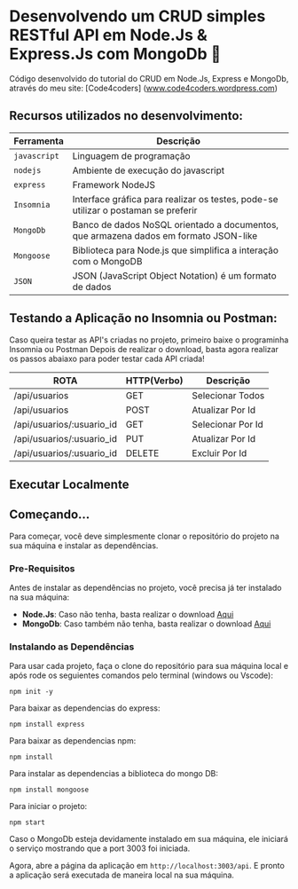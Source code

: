 # Desenvolvendo um CRUD simples RESTful API em Node.Js & Express.Js com MongoDb 🚀

Código desenvolvido do tutorial do CRUD em Node.Js, Express e MongoDb, através do meu site: [Code4coders] (www.code4coders.wordpress.com)

## Recursos utilizados no desenvolvimento:

| Ferramenta | Descrição |
| --- | --- |
| `javascript` | Linguagem de programação |
| `nodejs` | Ambiente de execução do javascript|
| `express` | Framework NodeJS |
| `Insomnia` | Interface gráfica para realizar os testes, pode-se utilizar o postaman se preferir|
| `MongoDb` | Banco de dados NoSQL orientado a documentos, que armazena dados em formato JSON-like|
| `Mongoose` | Biblioteca para Node.js que simplifica a interação com o MongoDB|
 `JSON` | JSON (JavaScript Object Notation) é um formato de dados|

## Testando a Aplicação no Insomnia ou Postman:

Caso queira testar as API's criadas no projeto, primeiro baixe o programinha Insomnia ou Postman
Depois de realizar o download, basta agora realizar os passos abaiaxo para
poder testar cada API criada!

| ROTA                      | HTTP(Verbo) | Descrição         |
| ------------------------- | ----------- | ----------------- |
| /api/usuarios             | GET         | Selecionar Todos  |
| /api/usuarios             | POST        | Atualizar Por Id  |
| /api/usuarios/:usuario_id | GET         | Selecionar Por Id |
| /api/usuarios/:usuario_id | PUT         | Atualizar Por Id  |
| /api/usuarios/:usuario_id | DELETE      | Excluir Por Id    |

## Executar Localmente

## Começando...

Para começar, você deve simplesmente clonar o repositório do projeto na sua máquina e instalar as dependências.

### Pre-Requisitos

Antes de instalar as dependências no projeto, você precisa já ter instalado na sua máquina:

- **Node.Js**: Caso não tenha, basta realizar o download [Aqui](https://nodejs.org/en/)
- **MongoDb**: Caso também não tenha, basta realizar o download [Aqui](https://www.mongodb.com/download-center#community)

### Instalando as Dependências

Para usar cada projeto, faça o clone do repositório para sua máquina local e após rode os seguientes comandos pelo terminal (windows ou Vscode): 

```
npm init -y
```

Para baixar as dependencias do express:

```
npm install express
```

Para baixar as dependencias npm:

```
npm install
```

Para instalar as dependencias a biblioteca do mongo DB:

```
npm install mongoose
```

Para iniciar o projeto:

```
npm start
```

Caso o MongoDb esteja devidamente instalado em sua máquina, ele iniciará o serviço mostrando que a port 3003 foi iniciada.

Agora, abre a página da aplicação em `http://localhost:3003/api`. E pronto a aplicação será executada de maneira local na sua máquina.


